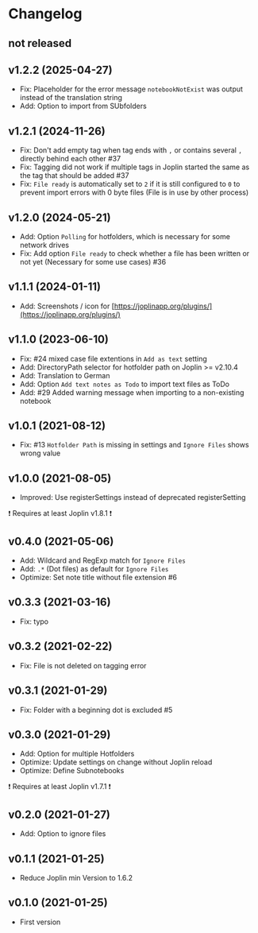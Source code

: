 # Changelog

## not released

## v1.2.2 (2025-04-27)

- Fix: Placeholder for the error message `notebookNotExist` was output instead of the translation string
- Add: Option to import from SUbfolders

## v1.2.1 (2024-11-26)

- Fix: Don't add empty tag when tag ends with `,` or contains several `,` directly behind each other #37
- Fix: Tagging did not work if multiple tags in Joplin started the same as the tag that should be added #37
- Fix: `File ready` is automatically set to `2` if it is still configured to `0` to prevent import errors with 0 byte files (File is in use by other process)

## v1.2.0 (2024-05-21)

- Add: Option `Polling` for hotfolders, which is necessary for some network drives
- Fix: Add option `File ready` to check whether a file has been written or not yet (Necessary for some use cases) #36

## v1.1.1 (2024-01-11)

- Add: Screenshots / icon for [https://joplinapp.org/plugins/](https://joplinapp.org/plugins/)

## v1.1.0 (2023-06-10)

- Fix: #24 mixed case file extentions in `Add as text` setting
- Add: DirectoryPath selector for hotfolder path on Joplin >= v2.10.4
- Add: Translation to German
- Add: Option `Add text notes as Todo` to import text files as ToDo
- Add: #29 Added warning message when importing to a non-existing notebook

## v1.0.1 (2021-08-12)

- Fix: #13 `Hotfolder Path` is missing in settings and `Ignore Files` shows wrong value

## v1.0.0 (2021-08-05)

- Improved: Use registerSettings instead of deprecated registerSetting

❗ Requires at least Joplin v1.8.1 ❗

## v0.4.0 (2021-05-06)

- Add: Wildcard and RegExp match for `Ignore Files`
- Add: `.*` (Dot files) as default for `Ignore Files`
- Optimize: Set note title without file extension #6

## v0.3.3 (2021-03-16)

- Fix: typo

## v0.3.2 (2021-02-22)

- Fix: File is not deleted on tagging error

## v0.3.1 (2021-01-29)

- Fix: Folder with a beginning dot is excluded #5

## v0.3.0 (2021-01-29)

- Add: Option for multiple Hotfolders
- Optimize: Update settings on change without Joplin reload
- Optimize: Define Subnotebooks

❗ Requires at least Joplin v1.7.1 ❗

## v0.2.0 (2021-01-27)

- Add: Option to ignore files

## v0.1.1 (2021-01-25)

- Reduce Joplin min Version to 1.6.2

## v0.1.0 (2021-01-25)

- First version
